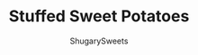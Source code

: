 ---
layout: ../../layouts/MarkdownPostLayout.astro
title: Stuffed Sweet Potatoes
author: ShugarySweets
pubDate: 2020-04-14
description: "Sweet potatoes and Caesar salad come together in this healthy, easy and unbelievably delicious meal. Stuffed Sweet Potatoes are the Whole 30 friendly recipe you&#x27;ve been missing in your life."
image_url: https://www.shugarysweets.com/wp-content/uploads/2020/04/Caesar-Salad-Stuffed-Sweet-Potato_-2-1-scaled.jpg
tags: ["Main Dish","American"]
calories: 639
protein: 25
carbohydrates: 35
fats: 47
fiber: 13
ingredients: ["2 large sweet potatoes (baked)","2 heads romaine lettuce (chopped)","1 large avocado (diced)","2 large hardboiled eggs","8 ounces salmon (baked)","1 large egg","2 tablespoons lemon juice","3 medium anchovy fillets (minced)","1 clove garlic (minced)","1 tablespoon Dijon mustard","1/4 teaspoon Apple cider vinegar","1/2 cup olive oil","Sea salt (to taste)","Black pepper (to taste)"]
serves: 2
time: "32 minutes"
prepTime: "20 minutes"
instructions: ["If you haven't baked the sweet potatoes go ahead and do that now. You can bake at 400° for about 1 hour or use my Instant Pot Sweet Potato recipe.","Hard boil the eggs. I like mine a bit of the soft side so I cook them in boiling water for 7 minutes. Or use my Instant Pot Hard Boiled Eggs recipe.","To bake the salmon, simply season with salt, pepper, and a drizzle of olive oil. Roast at 450° for about 12 minutes for medium.","Make the dressing by whisking together the egg, lemon, anchovy, garlic, vinegar, and Dijon mustard. Stream in the olive oil while whisking until it thickens. Season with salt and pepper to taste.","To assemble, simply toss the lettuce with the dressing, salmon, and avocado. Cut open the sweet potato and stuff with the salad. Top with an egg!"]
nutrition: ["639 calories","35 grams carbohydrates","178 milligrams cholesterol","47 grams fat","13 grams fiber","25 grams protein","8 grams saturated fat","504 grams sodium","10 grams sugar","0 grams trans fat","36 grams unsaturated fat"]
---